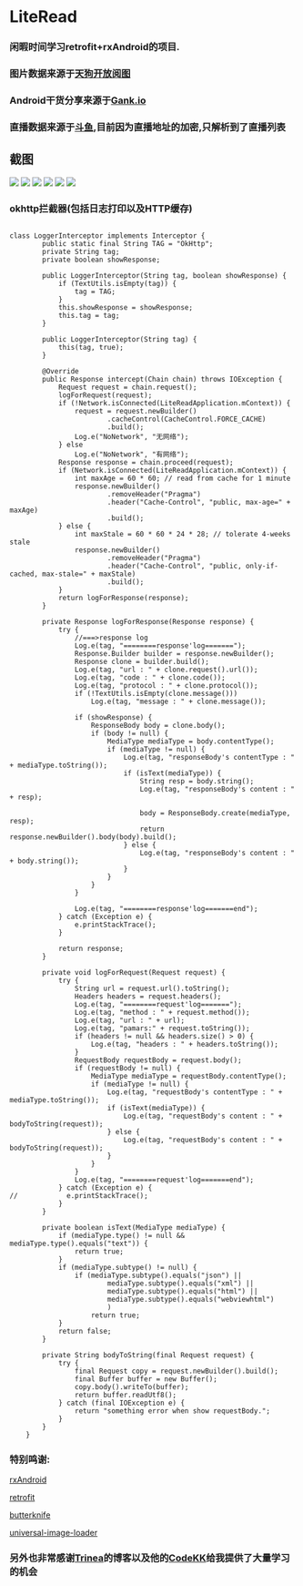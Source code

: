 # LiteRead

### 闲暇时间学习retrofit+rxAndroid的项目.

### 图片数据来源于[天狗开放阅图](http://apistore.baidu.com/apiworks/servicedetail/992.html)

### Android干货分享来源于[Gank.io](http://gank.io/api)

### 直播数据来源于[斗鱼](www.douyu.com),目前因为直播地址的加密,只解析到了直播列表

## 截图

![](/img/Screenshot_2016-09-01-23-05-48.jpeg)
![](/img/Screenshot_2016-09-01-23-06-07.jpeg)
![](/img/Screenshot_2016-09-01-23-06-32.jpeg)
![](/img/Screenshot_2016-09-01-23-06-51.jpeg)
![](/img/Screenshot_2016-09-01-23-07-12.jpeg)
![](/img/Screenshot_2016-09-01-23-07-30.jpeg)


### okhttp拦截器(包括日志打印以及HTTP缓存)

<pre><code>
class LoggerInterceptor implements Interceptor {
        public static final String TAG = "OkHttp";
        private String tag;
        private boolean showResponse;

        public LoggerInterceptor(String tag, boolean showResponse) {
            if (TextUtils.isEmpty(tag)) {
                tag = TAG;
            }
            this.showResponse = showResponse;
            this.tag = tag;
        }

        public LoggerInterceptor(String tag) {
            this(tag, true);
        }

        @Override
        public Response intercept(Chain chain) throws IOException {
            Request request = chain.request();
            logForRequest(request);
            if (!Network.isConnected(LiteReadApplication.mContext)) {
                request = request.newBuilder()
                        .cacheControl(CacheControl.FORCE_CACHE)
                        .build();
                Log.e("NoNetwork", "无网络");
            } else
                Log.e("NoNetwork", "有网络");
            Response response = chain.proceed(request);
            if (Network.isConnected(LiteReadApplication.mContext)) {
                int maxAge = 60 * 60; // read from cache for 1 minute
                response.newBuilder()
                        .removeHeader("Pragma")
                        .header("Cache-Control", "public, max-age=" + maxAge)
                        .build();
            } else {
                int maxStale = 60 * 60 * 24 * 28; // tolerate 4-weeks stale
                response.newBuilder()
                        .removeHeader("Pragma")
                        .header("Cache-Control", "public, only-if-cached, max-stale=" + maxStale)
                        .build();
            }
            return logForResponse(response);
        }

        private Response logForResponse(Response response) {
            try {
                //===>response log
                Log.e(tag, "========response'log=======");
                Response.Builder builder = response.newBuilder();
                Response clone = builder.build();
                Log.e(tag, "url : " + clone.request().url());
                Log.e(tag, "code : " + clone.code());
                Log.e(tag, "protocol : " + clone.protocol());
                if (!TextUtils.isEmpty(clone.message()))
                    Log.e(tag, "message : " + clone.message());

                if (showResponse) {
                    ResponseBody body = clone.body();
                    if (body != null) {
                        MediaType mediaType = body.contentType();
                        if (mediaType != null) {
                            Log.e(tag, "responseBody's contentType : " + mediaType.toString());
                            if (isText(mediaType)) {
                                String resp = body.string();
                                Log.e(tag, "responseBody's content : " + resp);

                                body = ResponseBody.create(mediaType, resp);
                                return response.newBuilder().body(body).build();
                            } else {
                                Log.e(tag, "responseBody's content : " + body.string());
                            }
                        }
                    }
                }

                Log.e(tag, "========response'log=======end");
            } catch (Exception e) {
                e.printStackTrace();
            }

            return response;
        }

        private void logForRequest(Request request) {
            try {
                String url = request.url().toString();
                Headers headers = request.headers();
                Log.e(tag, "========request'log=======");
                Log.e(tag, "method : " + request.method());
                Log.e(tag, "url : " + url);
                Log.e(tag, "pamars:" + request.toString());
                if (headers != null && headers.size() > 0) {
                    Log.e(tag, "headers : " + headers.toString());
                }
                RequestBody requestBody = request.body();
                if (requestBody != null) {
                    MediaType mediaType = requestBody.contentType();
                    if (mediaType != null) {
                        Log.e(tag, "requestBody's contentType : " + mediaType.toString());
                        if (isText(mediaType)) {
                            Log.e(tag, "requestBody's content : " + bodyToString(request));
                        } else {
                            Log.e(tag, "requestBody's content : " + bodyToString(request));
                        }
                    }
                }
                Log.e(tag, "========request'log=======end");
            } catch (Exception e) {
//            e.printStackTrace();
            }
        }

        private boolean isText(MediaType mediaType) {
            if (mediaType.type() != null && mediaType.type().equals("text")) {
                return true;
            }
            if (mediaType.subtype() != null) {
                if (mediaType.subtype().equals("json") ||
                        mediaType.subtype().equals("xml") ||
                        mediaType.subtype().equals("html") ||
                        mediaType.subtype().equals("webviewhtml")
                        )
                    return true;
            }
            return false;
        }

        private String bodyToString(final Request request) {
            try {
                final Request copy = request.newBuilder().build();
                final Buffer buffer = new Buffer();
                copy.body().writeTo(buffer);
                return buffer.readUtf8();
            } catch (final IOException e) {
                return "something error when show requestBody.";
            }
        }
    }
</code></pre>

### 特别鸣谢:

[rxAndroid](https://github.com/ReactiveX/RxAndroid)

[retrofit](https://github.com/square/retrofit)

[butterknife](https://github.com/JakeWharton/butterknife)

[universal-image-loader](https://github.com/nostra13/Android-Universal-Image-Loader)

### 另外也非常感谢[Trinea](http://www.trinea.cn)的博客以及他的[CodeKK](http://www.codekk.com)给我提供了大量学习的机会


